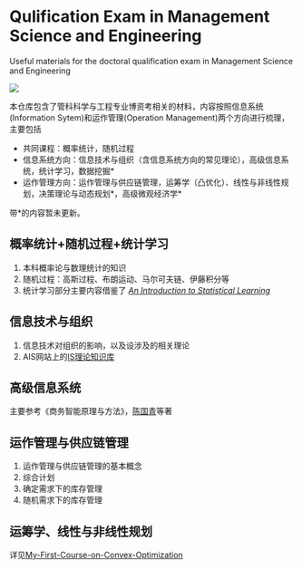 # Qulification Exam in Management Science and Engineering
 Useful materials for the doctoral qualification exam in Management Science and Engineering

![](https://visitor-badge.glitch.me/badge?page_id=Doslim.Qulification-Exam-in-Management-Science-and-Engineering)

 本仓库包含了管科科学与工程专业博资考相关的材料，内容按照信息系统(Information Sytem)和运作管理(Operation Management)两个方向进行梳理，主要包括

 - 共同课程：概率统计，随机过程
 - 信息系统方向：信息技术与组织（含信息系统方向的常见理论），高级信息系统，统计学习，数据挖掘*
 - 运作管理方向：运作管理与供应链管理，运筹学（凸优化）、线性与非线性规划，决策理论与动态规划*，高级微观经济学*

带*的内容暂未更新。

## 概率统计+随机过程+统计学习
1. 本科概率论与数理统计的知识
2. 随机过程：高斯过程、布朗运动、马尔可夫链、伊藤积分等
3. 统计学习部分主要内容借鉴了 [*An Introduction to Statistical Learning*](https://www.statlearning.com/)


## 信息技术与组织
1. 信息技术对组织的影响，以及设涉及的相关理论
2. AIS网站上的[IS理论知识库](https://is.theorizeit.org/wiki/Main_Page)


## 高级信息系统
主要参考《商务智能原理与方法》，[陈国青](https://www.sem.tsinghua.edu.cn/info/1180/33186.htm)等著


## 运作管理与供应链管理
1. 运作管理与供应链管理的基本概念
2. 综合计划
3. 确定需求下的库存管理
4. 随机需求下的库存管理


## 运筹学、线性与非线性规划
详见[My-First-Course-on-Convex-Optimization](https://github.com/doslim/My-First-Course-on-Convex-Optimization)


